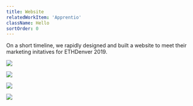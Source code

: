 ```yaml
---
title: Website
relatedWorkItem: 'Apprentio'
className: Hello
sortOrder: 0
---
```


On a short timeline, we rapidly designed and built a website to meet their marketing initatives for ETHDenver 2019.

![](/img/work/Apprentio__Hero--Desktop.png)

![](/img/work/Apprentio__Past--Desktop.png)

![](/img/work/Apprentio__ETHDenver--Desktop.png)

![](/img/work/Apprentio__Future--Desktop.png)
